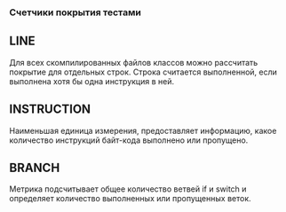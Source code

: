 ### Счетчики покрытия тестами
## LINE
Для всех скомпилированных файлов классов можно рассчитать покрытие для отдельных строк. Строка считается выполненной, если выполнена хотя бы одна инструкция в ней.
## INSTRUCTION
Наименьшая единица измерения, предоставляет информацию, какое количество инструкций байт-кода выполнено или пропущено.
## BRANCH
Метрика подсчитывает общее количество ветвей if и switch и определяет количество выполненных или пропущенных веток.



